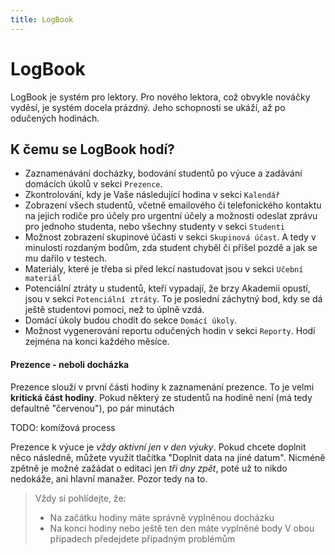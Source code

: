 ```yaml
---
title: LogBook
---
```


# LogBook

LogBook je systém pro lektory. Pro nového lektora, což obvykle nováčky vyděsí, je systém docela prázdný. Jeho schopnosti se ukáží, až po odučených hodinách.

## K čemu se LogBook hodí?

- Zaznamenávání docházky, bodování studentů po výuce a zadávání domácích úkolů v sekci `Prezence`.
- Zkontrolování, kdy je Vaše následující hodina v sekci `Kalendář`
- Zobrazení všech studentů, včetně emailového či telefonického kontaktu na jejich rodiče pro účely pro urgentní účely a možnosti odeslat zprávu pro jednoho studenta, nebo všechny studenty v sekci `Studenti`
- Možnost zobrazení skupinové účasti v sekci `Skupinová účast`. A tedy v minulosti rozdaným bodům, zda student chyběl či přišel pozdě a jak se mu dařilo v testech.
- Materiály, které je třeba si před lekcí nastudovat jsou v sekci `Učební materiál`
- Potenciální ztráty u studentů, kteří vypadají, že brzy Akademii opustí, jsou v sekci `Potenciální ztráty`. To je poslední záchytný bod, kdy se dá ještě studentovi pomoci, než to úplně vzdá.
- Domácí úkoly budou chodit do sekce `Domácí úkoly`.
- Možnost vygenerování reportu odučených hodin v sekci `Reporty`. Hodí zejména na konci každého měsíce.

#### Prezence - neboli docházka

Prezence slouží v první části hodiny k zaznamenání prezence. To je velmi **kritická část hodiny**. Pokud některý ze studentů na hodině není (má tedy defaultně "červenou"), po pár minutách

TODO: komížová process

Prezence k výuce je _vždy aktivní jen v den výuky_. Pokud chcete doplnit něco následně, můžete využít tlačítka "Doplnit data na jiné datum". Nicméně zpětně je možné zažádat o editaci jen _tři dny zpět_, poté už to nikdo nedokáže, ani hlavní manažer. Pozor tedy na to.

> Vždy si pohlídejte, že:
>
> - Na začátku hodiny máte správně vyplněnou docházku
> - Na konci hodiny nebo ještě ten den máte vyplněné body
>   V obou případech předejdete případným problémům
